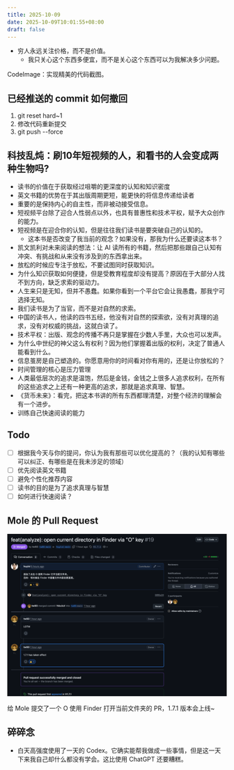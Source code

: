 ```yaml
---
title: 2025-10-09
date: 2025-10-09T10:01:55+08:00
draft: false
---
```


- 穷人永远关注价格，而不是价值。
  - 我只关心这个东西多便宜，而不是关心这个东西可以为我解决多少问题。

CodeImage：实现精美的代码截图。

## 已经推送的 commit 如何撤回

1. git reset hard~1
2. 修改代码重新提交
3. git push --force

## 科技乱炖：刷10年短视频的人，和看书的人会变成两种生物吗?

- 读书的价值在于获取经过咀嚼的更深度的认知和知识密度
- 英文书籍的优势在于其出版周期更短，能更快的将信息传递给读者
- 重要的是保持内心的自主性，而非被动接受信息。
- 短视频平台除了迎合人性弱点以外，也具有普惠性和技术平权，赋予大众创作的能力。
- 短视频是在迎合你的认知，但是往往我们读书是要突破自己的认知的。
  - 这本书是否改变了我当前的观念？如果没有，那我为什么还要读这本书？
- 凯文凯利对未来阅读的想法：让 AI 读所有的书籍，然后把那些跟自己认知有冲突、有挑战和从来没有涉及到的东西拿出来。
- 放松的时候应专注于放松，不要试图同时获取知识。
- 为什么知识获取如何便捷，但是受教育程度却没有提高？原因在于大部分人找不到方向，缺乏求索的驱动力。
- 人生来只是无知，但并不愚蠢。如果你看到一个平台它会让我愚蠢，那我宁可选择无知。
- 我们读书是为了当官，而不是对自然的求索。
- 中国的读书人，他读的四书五经，他没有对自然的探索欲，没有对真理的追求，没有对权威的挑战，这就白读了。
- 技术平权：出版、观念的传播不再只是掌握在少数人手里，大众也可以发声。
- 为什么中世纪的神父这么有权利？因为他们掌握着出版的权利，决定了普通人能看到什么。
- 信息茧房是自己塑造的。你愿意用你的时间看对你有用的，还是让你放松的？
- 时间管理的核心是压力管理
- 人类最低层次的追求是温饱，然后是金钱，金钱之上很多人追求权利，在所有的这些追求之上还有一种更高的追求，那就是追求真理、智慧。
- 《货币未来》：看完，把这本书讲的所有东西都理清楚，对整个经济的理解会有一个进步。
- 训练自己快速阅读的能力

## Todo

- [ ] 根据我今天与你的提问，你认为我有那些可以优化提高的？（我的认知有哪些可以纠正、有哪些是在我未涉足的领域）
- [ ] 优先阅读英文书籍
- [ ] 避免个性化推荐内容
- [ ] 读书的目的是为了追求真理与智慧
- [ ] 如何进行快速阅读？

## Mole 的 Pull Request

![image-20251009155750509](https://raw.githubusercontent.com/huyixi/Pics/main/uPic/image-20251009155750509_%7Byaer%7D1009.png)

给 Mole 提交了一个 O 使用 Finder 打开当前文件夹的 PR，1.7.1 版本会上线~

## 碎碎念

- 白天高强度使用了一天的 Codex。它确实能帮我做成一些事情，但是这一天下来我自己却什么都没有学会。这比使用 ChatGPT 还要糟糕。